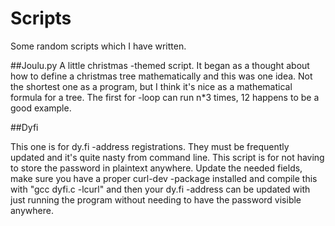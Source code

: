 # Scripts

Some random scripts which I have written.

##Joulu.py
A little christmas -themed script. It began as a thought about how to define a christmas tree mathematically and this was one idea. Not the shortest one as a program, but I think it's nice as a mathematical formula for a tree. The first for -loop can run n*3 times, 12 happens to be a good example.


##Dyfi

This one is for dy.fi -address registrations. They must be frequently updated and it's quite nasty from command line. This script is for not having to store the password in plaintext anywhere. Update the needed fields, make sure you have a proper curl-dev -package installed and compile this with "gcc dyfi.c -lcurl" and then your dy.fi -address can be updated with just running the program without needing to have the password visible anywhere.